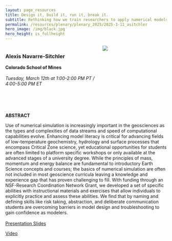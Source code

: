 ```yaml
---
layout: page_resources
title: Design it, build it, run it, break it.
subtitle: Rethinking how we train researchers to apply numerical models to earth systems
permalink: /resources/plenary/plenary_2025/2025-3-11_asitchler
hero_image: /img/black.jpg
hero_height: is_fullheight
---
```

<style>
    .cont {
      display: flex;
      flex-wrap: wrap;
    }

.col1 {
      flex: 3; 
      min-width: 200px;
    }

.col2 {
      flex: 1;
      min-width: 200px;
    }

</style>

<body>
    <div class="cont">
      <div class="col1">
        <h3><strong>Alexis Navarre-Sitchler</strong></h3>
        <b>Colorado School of Mines</b>
        <br><br>
        <em>Tuesday, March 12th at 1:00-2:00 PM PT / 4:00-5:00 PM ET</em><br>
        <br><br>
      </div>
        <div class="col2">
            <img src="../../../../img/photos/asitchler.png" align="center"><br>
        </div>
    </div><br><br>
</body>

**ABSTRACT**

Use of numerical simulation is increasingly important in the geosciences as the types and complexities of data streams and speed of computational capabilities evolve. Enhancing model literacy is critical for advancing fields of low-temperature geochemistry, hydrology and surface processes that encompass Critical Zone science, yet educational opportunities for students are often limited to platform specific workshops or only available at the advanced stages of a university degree.  While the principles of mass, momentum and energy balance are fundamental to introductory Earth Science concepts and courses; the basics of numerical simulation are often not included in most geoscience curricula leaving a knowledge and experience gap that has proven challenging to fill.  With funding through an NSF-Research Coordination Network Grant, we developed a set of specific abilities with instructional materials and exercises that allow individuals to explicitly practice and assess these abilities.  We find that by naming and defining skills like risk taking, abstraction, and deliberate communication students are overcoming barriers in model design and troubleshooting to gain confidence as modelers.
<br><br>
[Presentation Slides](../Slides/asitchler_2025-03-11.pdf)

[Video](https://youtu.be/rjP0TISu258?si=fM5sxMrogXbThVuK)
